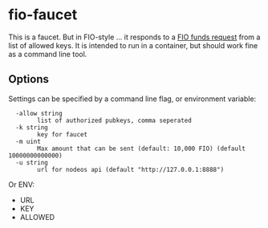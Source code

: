 # fio-faucet

This is a faucet. But in FIO-style ... it responds to a [FIO funds request](https://developers.fioprotocol.io/api/api-spec/reference/new-funds-request/new-funds-request)
from a list of allowed keys. It is intended to run in a container, but should work fine as a command line tool.

## Options

Settings can be specified by a command line flag, or environment variable:

```
  -allow string
    	list of authorized pubkeys, comma seperated
  -k string
    	key for faucet
  -m uint
    	Max amount that can be sent (default: 10,000 FIO) (default 10000000000000)
  -u string
    	url for nodeos api (default "http://127.0.0.1:8888")
```

Or ENV:

- URL
- KEY
- ALLOWED
